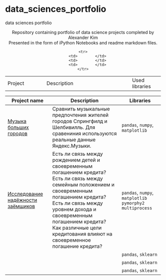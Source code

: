 # data_sciences_portfolio
data sciences portfolio


<p align=center>
Repository containing portfolio of data science projects completed by Alexander Kim <br>
Presented in the form of iPython Notebooks and readme markdown files. <br>

<table width=100% valign=top >
    <tr>
        <td width=25%>Project</td>
        <td>Description</td>
        <td width=20%>Used libraries</td>
    </tr>

    <tr>
        <td>        </td>
        <td>        </td>
        <td>        </td>
    </tr>

</table>


| Project name                 | Description                                    | Libraries      |
|------------------------------|------------------------------------------------|----------------|
| [Музыка больших городов](https://github.com/alexkim-viakarp/data_sciences_portfolio/blob/main/01_Basic_Python_yandex-music/01_Basic_Python_yandex-music_v1.ipynb)   | Сравнить музыкальные предпочтения жителей городов Спрингфилд и Шелбивилль. Для сравениния используются реальные данные Яндекс.Музыки.  | `pandas`, `numpy`, `matplotlib` |
| [Исследование надёжности заёмщиков](https://github.com/alexkim-viakarp/data_sciences_portfolio/blob/main/02_Data_Preprocessing_credit-score-analysis/02_Data_Preprocessing_credit-score-analysis_v1.ipynb) | Есть ли связь между рождением детей и своевременным погашением кредита?<br> Есть ли связь между семейным положением и своевременным погашением кредита?<br> Есть ли связь между уровнем дохода и своевременным погашением кредита?<br> Как различные цели кредитования влияют на своевременное погашение кредита?<br> | `pandas`, `numpy`, `matplotlib` `pymorphy2` `multiprocess`| 
|              |                                                | `pandas`, `sklearn`|
|              |                                                | `pandas`, `sklearn`|
|              |                                                | `pandas`, `sklearn`|
